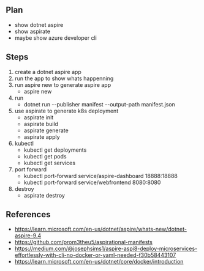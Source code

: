## Plan
- show dotnet aspire
- show aspirate 
- maybe show azure developer cli

## Steps
1. create a dotnet aspire app
2. run the app to show whats happenning
3. run aspire new to generate aspire app
    - aspire new
4. run
    - dotnet run --publisher manifest --output-path manifest.json
5. use aspirate to generate k8s deployment
    - aspirate init
    - aspirate build
    - aspirate generate
    - aspirate apply
6. kubectl
    - kubectl get deployments
    - kubectl get pods
    - kubectl get services
7. port forward
    - kubectl port-forward service/aspire-dashboard 18888:18888
    - kubectl port-forward service/webfrontend 8080:8080
8. destroy
    - aspirate destroy

## References
- https://learn.microsoft.com/en-us/dotnet/aspire/whats-new/dotnet-aspire-9.4 
- https://github.com/prom3theu5/aspirational-manifests
- https://medium.com/@josephsims1/aspire-aspi8-deploy-microservices-effortlessly-with-cli-no-docker-or-yaml-needed-f30b58443107 
- https://learn.microsoft.com/en-us/dotnet/core/docker/introduction 

